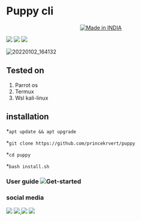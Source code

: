 # Puppy cli 
<p align="center">
<a href="https://is.gd/UQreTd"><img title="Made in INDIA" src="https://img.shields.io/badge/MADE%20IN-INDIA-SCRIPT?colorA=%23ff8100&colorB=%23017e40&colorC=%23ff0000&style=for-the-badge"></a>
</p>
<p>
<a href="https://img.shields.io/badge/PRINCE-KUMAR-green" ><img  src="https://img.shields.io/badge/PRINCE-KUMAR-green"></a>  <a href="#" ><img  src="https://img.shields.io/badge/  PUPPY-red"></a>  <a href="#"><img src="https://img.shields.io/badge/MADE%20IN%20-BASH-yellow"></a></p>

![20220102_164132](https://user-images.githubusercontent.com/56459297/230760360-acde5aab-b50d-448b-b35f-9b653d0201df.jpeg)

## Tested on 
1. Parrot os 
2. Termux 
3. Wsl kali-linux 
## installation 

*`apt update && apt upgrade `

*`git clone https://github.com/princekrvert/puppy`

*`cd puppy`

*`bash install.sh`

### User guide ![Get-started](https://github.com/princekrvert/puppy/wiki)
 ### social media 
 <a href="https://www.instagram.com/princekrvert/"> <img src="https://img.shields.io/badge/Instagram-E4405F?style=for-the-badge&logo=instagram&logoColor=white"></a>
<a href="https://m.twitter.com/princekrvert" > <img src="https://img.shields.io/badge/Twitter-1DA1F2?style=for-the-badge&logo=twitter&logoColor=white"> </a>
<a href="https://www.youtube.com/channel/UCiplAqC9AwtGGxXU3WQy8pw"><img src="https://img.shields.io/badge/YouTube-FF0000?style=for-the-badge&logo=youtube&logoColor=white"></a>
<a href="https://www.facebook.com/princekrvert" > <img src="https://img.shields.io/badge/Facebook-1877F2?style=for-the-badge&logo=facebook&logoColor=white" ></a>

